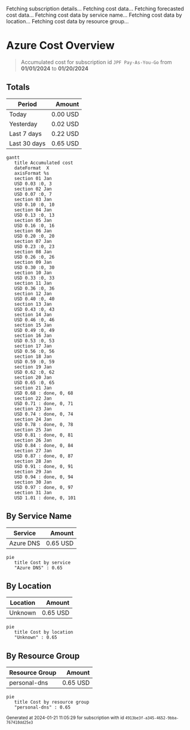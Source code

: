 Fetching subscription details...
Fetching cost data...
Fetching forecasted cost data...
Fetching cost data by service name...
Fetching cost data by location...
Fetching cost data by resource group...
# Azure Cost Overview

> Accumulated cost for subscription id `JPF Pay-As-You-Go` from **01/01/2024** to **01/20/2024**

## Totals

|Period|Amount|
|---|---:|
|Today|0.00 USD|
|Yesterday|0.02 USD|
|Last 7 days|0.22 USD|
|Last 30 days|0.65 USD|

```mermaid
gantt
   title Accumulated cost
   dateFormat  X
   axisFormat %s
   section 01 Jan
   USD 0.03 :0, 3
   section 02 Jan
   USD 0.07 :0, 7
   section 03 Jan
   USD 0.10 :0, 10
   section 04 Jan
   USD 0.13 :0, 13
   section 05 Jan
   USD 0.16 :0, 16
   section 06 Jan
   USD 0.20 :0, 20
   section 07 Jan
   USD 0.23 :0, 23
   section 08 Jan
   USD 0.26 :0, 26
   section 09 Jan
   USD 0.30 :0, 30
   section 10 Jan
   USD 0.33 :0, 33
   section 11 Jan
   USD 0.36 :0, 36
   section 12 Jan
   USD 0.40 :0, 40
   section 13 Jan
   USD 0.43 :0, 43
   section 14 Jan
   USD 0.46 :0, 46
   section 15 Jan
   USD 0.49 :0, 49
   section 16 Jan
   USD 0.53 :0, 53
   section 17 Jan
   USD 0.56 :0, 56
   section 18 Jan
   USD 0.59 :0, 59
   section 19 Jan
   USD 0.62 :0, 62
   section 20 Jan
   USD 0.65 :0, 65
   section 21 Jan
   USD 0.68 : done, 0, 68
   section 22 Jan
   USD 0.71 : done, 0, 71
   section 23 Jan
   USD 0.74 : done, 0, 74
   section 24 Jan
   USD 0.78 : done, 0, 78
   section 25 Jan
   USD 0.81 : done, 0, 81
   section 26 Jan
   USD 0.84 : done, 0, 84
   section 27 Jan
   USD 0.87 : done, 0, 87
   section 28 Jan
   USD 0.91 : done, 0, 91
   section 29 Jan
   USD 0.94 : done, 0, 94
   section 30 Jan
   USD 0.97 : done, 0, 97
   section 31 Jan
   USD 1.01 : done, 0, 101
```

## By Service Name

|Service|Amount|
|---|---:|
|Azure DNS|0.65 USD|

```mermaid
pie
   title Cost by service
   "Azure DNS" : 0.65
```

## By Location

|Location|Amount|
|---|---:|
|Unknown|0.65 USD|

```mermaid
pie
   title Cost by location
   "Unknown" : 0.65
```

## By Resource Group

|Resource Group|Amount|
|---|---:|
|personal-dns|0.65 USD|

```mermaid
pie
   title Cost by resource group
   "personal-dns" : 0.65
```

<sup>Generated at 2024-01-21 11:05:29 for subscription with id `4913be3f-a345-4652-9bba-767418dd25e3`</sup>
